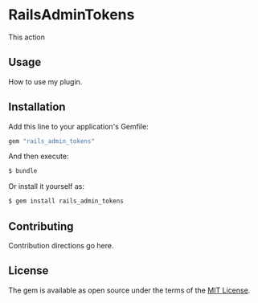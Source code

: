 # RailsAdminTokens
This action

## Usage
How to use my plugin.

## Installation
Add this line to your application's Gemfile:

```ruby
gem "rails_admin_tokens"
```

And then execute:
```bash
$ bundle
```

Or install it yourself as:
```bash
$ gem install rails_admin_tokens
```

## Contributing
Contribution directions go here.

## License
The gem is available as open source under the terms of the [MIT License](https://opensource.org/licenses/MIT).
